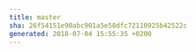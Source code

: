 ```yaml
---
title: master
sha: 26f54151e90abc901a5e58dfc72110925b42522c
generated: 2018-07-04 15:55:35 +0200
---
```

